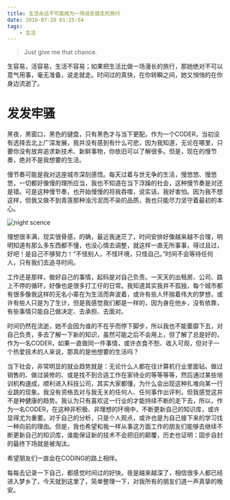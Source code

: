 ```yaml
---
title: 生活永远不可能成为一场说走就走的旅行
date: 2016-07-28 01:25:54
tags:
    - 生活
---
```


> Just give me that chance.

生容易，活容易，生活不容易；如果把生活比做一场漫长的旅行，那她绝对不可以意气用事，毫无准备，说走就走。时间过的真快，在你转瞬之间，她又悄悄的在你身边流逝了。

# 发发牢骚

黑夜，黑窗口，黑色的键盘，只有黑色才与当下更配。作为一个CODER，当初没有选择去北上广深发展，我并没有感到有什么可悲，因为我知道，无论在哪里，只要你没有放弃追求新技术、新鲜事物，你依旧可以了解很多。但是，现在的慢节奏，绝对不是我想要的生活。

慢节奏可能是我对这座城市深刻感悟。每天过着与世无争的生活，慢悠悠、慢悠悠，一切都好像慢的理所应当，我也不知道在当下浮躁的社会，这种慢节奏是对还是错。可是这种慢节奏，也开始慢慢的将我吞噬，说实话，我好害怕。因为我不想这样，但我又做不到青莲那种浊污泥而不染的品质，我也只能尽力坚守着最初的本心。

![night scence](https://s1.ax1x.com/2020/05/22/YLIxit.png)

理想很丰满，现实很骨感，的确，最近我迷茫了，时间安排好像越来越不合理，明明知道有那么多东西都不懂，也没心情去调整，就这样一直无所事事，得过且过，好吧！是自己不够努力！“不怪别人，不怪环境，只怪自己。”时间不会等待任何人，只有我们去追寻时间。

工作还是那样，做好自己的事情，起码是对自己负责。一天天的出租房、公司、路上不停的循环，好像也是很多打工仔的日常。我知道其实我并不孤独，每个城市都有很多像我这样的无名小辈在为生活而奔波着，或许有些人怀揣着伟大的梦想，或许有些人只是为了生计，但是我感觉我们都是一样的，因为身在他乡，没有依靠，有些事情只能自己做决定、去承担、去面对。

时间仍然在流逝，她不会因为谁的不在乎而停下脚步，所以我也不能萎靡下去，对自己负责，多去了解一下新的知识，虽然可能之后不会用上，但了解了总是好的，作为一名CODER，如果一直做同一件事情，或许衣食不愁、收入可观，但对于一个热爱技术的人来说，那真的是他想要的生活吗？

当下社会，非常明显的就业趋势就是：无论什么人都在往计算机行业里面钻。做过销售的、做过装修的、或是找不到合适工作在家待业的等等等等，然后通过某些培训机构速成，顺利进入科技公司，其实大家都懂，为什么会出现这种扎堆向某一行业跳的现象。我没有资格去对与我无关的任何人、任何事作出评判，但我感觉这并不是种健康的趋势。我认为只有喜欢这一行业的才能持续不断的走下去，所以，作为一名CODER，在这种非积极、非理想的环境中，不断更新自己的知识库，或许显得尤为重要。对于自己的分析，只是个人观点，或许也是为自己接下来的学习找一种向前的理由。但是，我也希望和我一样从事这方面工作的朋友们能够去继续不断更新自己的知识库，谁能保证新的技术不会把旧的颠覆，历史也证明：固步自封的最终下场就是被淘汰。

希望朋友们一直会在CODING的路上相伴。

每每去记录一下自己，都感觉时间过的好快。夜是越来越深了，相信很多人都已经进入梦乡了，今天就到这里了，简单整理一下，对我所有的朋友们道一声真挚的晚安。